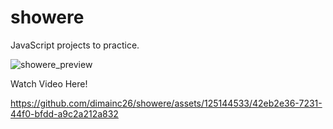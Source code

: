 # showere
JavaScript projects to practice.

![showere_preview](https://github.com/dimainc26/showere/assets/125144533/e6eeeec1-5561-4392-a09c-5470a6b1be56)


Watch Video Here!

https://github.com/dimainc26/showere/assets/125144533/42eb2e36-7231-44f0-bfdd-a9c2a212a832

